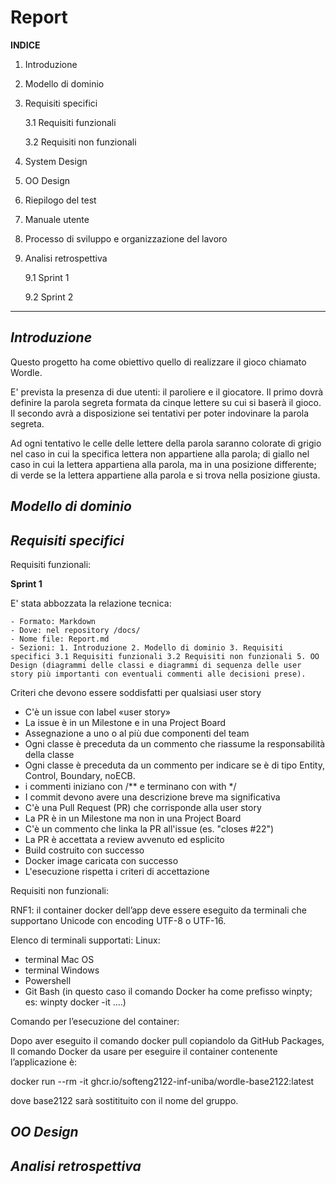# Report

**INDICE**

1. Introduzione

2. Modello di dominio

3. Requisiti specifici

   3.1 Requisiti funzionali

   3.2 Requisiti non funzionali

4. System Design

5. OO Design

6. Riepilogo del test

7. Manuale utente

8. Processo di sviluppo e organizzazione del lavoro

9. Analisi retrospettiva
   
   9.1 Sprint 1

   9.2 Sprint 2

---
_Introduzione_
-
Questo progetto ha come obiettivo quello di realizzare il gioco chiamato Wordle. 

E' prevista la presenza di due utenti: il paroliere e il giocatore. 
Il primo dovrà definire la parola segreta formata da cinque lettere su cui si baserà il gioco. 
Il secondo avrà a disposizione sei tentativi per poter indovinare la parola segreta.

Ad ogni tentativo le celle delle lettere della parola saranno colorate di grigio nel caso in cui la specifica lettera non appartiene alla parola; di giallo nel caso in cui la lettera appartiena alla parola, ma in una posizione differente; di verde se la lettera appartiene alla parola e si trova nella posizione giusta.


_Modello di dominio_
-


_Requisiti specifici_
-
Requisiti funzionali:

**Sprint 1**

E' stata abbozzata la relazione tecnica:

	- Formato: Markdown
	- Dove: nel repository /docs/
	- Nome file: Report.md
	- Sezioni: 1. Introduzione 2. Modello di dominio 3. Requisiti specifici 3.1 Requisiti funzionali 3.2 Requisiti non funzionali 5. OO Design (diagrammi delle classi e diagrammi di sequenza delle user story più importanti con eventuali commenti alle decisioni prese).
   
Criteri che devono essere soddisfatti per qualsiasi user story
- C'è un issue con label «user story»
- La issue è in un Milestone e in una Project Board
- Assegnazione a uno o al più due componenti del team
- Ogni classe è preceduta da un commento che riassume la responsabilità della classe
- Ogni classe è preceduta da un commento per indicare se è di tipo Entity, Control, Boundary, noECB.
- i commenti iniziano con /** e terminano con with */
- I commit devono avere una descrizione breve ma significativa
- C'è una Pull Request (PR) che corrisponde alla user story
- La PR è in un Milestone ma non in una Project Board
- C'è un commento che linka la PR all'issue (es. "closes #22")
- La PR è accettata a review avvenuto ed esplicito
- Build costruito con successo
- Docker image caricata con successo
- L'esecuzione rispetta i criteri di accettazione


Requisiti non funzionali:

RNF1: il container docker dell’app deve essere eseguito da terminali che supportano Unicode con encoding UTF-8 o UTF-16.

Elenco di terminali supportati:
Linux:
- terminal
Mac OS
- terminal
Windows
- Powershell
- Git Bash (in questo caso il comando Docker ha come prefisso winpty; es: winpty docker -it ....)

Comando per l’esecuzione del container:

Dopo aver eseguito il comando docker pull copiandolo da GitHub Packages, Il comando Docker da usare per eseguire il container contenente l’applicazione è:

docker run --rm -it ghcr.io/softeng2122-inf-uniba/wordle-base2122:latest

dove base2122 sarà sostitituito con il nome del gruppo.

_OO Design_
-

_Analisi retrospettiva_
- 
